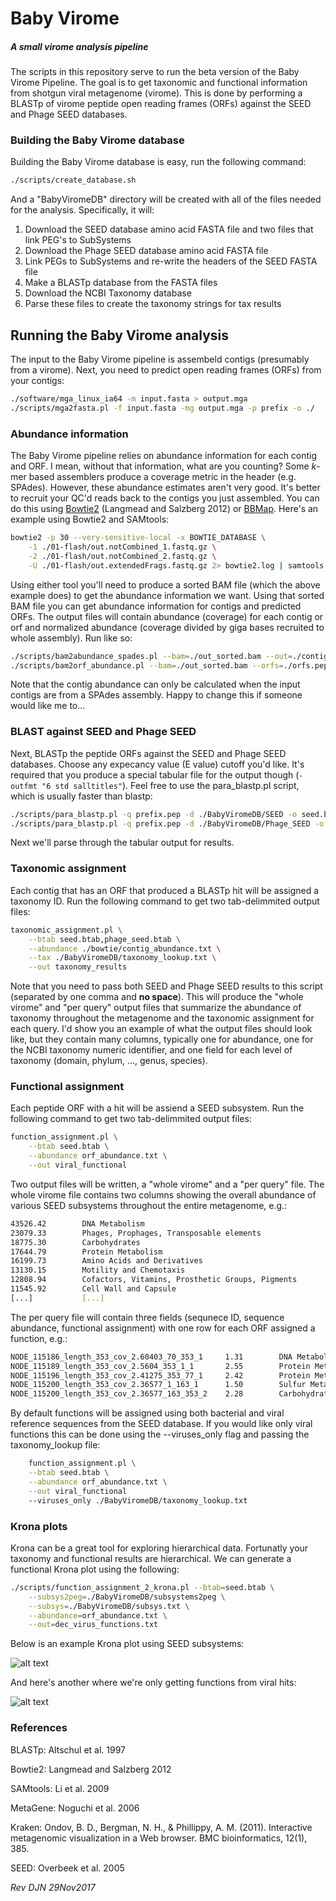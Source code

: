 # Baby Virome

##### A small virome analysis pipeline

The scripts in this repository serve to run the beta version of the Baby Virome Pipeline. The goal is to get taxonomic and functional information from shotgun viral metagenome (virome). This is done by performing a BLASTp of virome peptide open reading frames (ORFs) against the SEED and Phage SEED databases.

### Building the Baby Virome database

Building the Baby Virome database is easy, run the following command:

```bash
./scripts/create_database.sh
```

And a "BabyViromeDB" directory will be created with all of the files needed for the analysis. Specifically, it will:

1. Download the SEED database amino acid FASTA file and two files that link PEG's to SubSystems
2. Download the Phage SEED database amino acid FASTA file
3. Link PEGs to SubSystems and re-write the headers of the SEED FASTA file
4. Make a BLASTp database from the FASTA files
5. Download the NCBI Taxonomy database
6. Parse these files to create the taxonomy strings for tax results

## Running the Baby Virome analysis

The input to the Baby Virome pipeline is assembeld contigs (presumably from a virome). Next, you need to predict open reading frames (ORFs) from your contigs:

```bash
./software/mga_linux_ia64 -m input.fasta > output.mga
./scripts/mga2fasta.pl -f input.fasta -mg output.mga -p prefix -o ./
```

### Abundance information

The Baby Virome pipeline relies on abundance information for each contig and ORF. I mean, without that information, what are you counting? Some *k*-mer based assemblers produce a coverage metric in the header (e.g. SPAdes). However, these abundance estimates aren't very good. It's better to recruit your QC'd reads back to the contigs you just assembled. You can do this using [Bowtie2](http://bowtie-bio.sourceforge.net/bowtie2/index.shtml) (Langmead and Salzberg 2012) or [BBMap](https://sourceforge.net/p/bbmap/wiki/Home/). Here's an example using Bowtie2 and SAMtools:

```bash
bowtie2 -p 30 --very-sensitive-local -x BOWTIE_DATABASE \
	-1 ./01-flash/out.notCombined_1.fastq.gz \
	-2 ./01-flash/out.notCombined_2.fastq.gz \
	-U ./01-flash/out.extendedFrags.fastq.gz 2> bowtie2.log | samtools view -Sb -F 4 - | samtools sort -o out_sorted.bam -
```

Using either tool you'll need to produce a sorted BAM file (which the above example does) to get the abundance information we want. Using that sorted BAM file you can get abundance information for contigs and predicted ORFs. The output files will contain abundance (coverage) for each contig or orf and normalized abundance (coverage divided by giga bases recruited to whole assembly). Run like so:

```bash
./scripts/bam2abundance_spades.pl --bam=./out_sorted.bam --out=./contig_abundance.txt
./scripts/bam2orf_abundance.pl --bam=./out_sorted.bam --orfs=./orfs.pep --out=./orf_abundance.txt
```

Note that the contig abundance can only be calculated when the input contigs are from a SPAdes assembly. Happy to change this if someone would like me to...

### BLAST against SEED and Phage SEED

Next, BLASTp the peptide ORFs against the SEED and Phage SEED databases. Choose any expecancy value (E value) cutoff you'd like. It's required that you produce a special tabular file for the output though (`-outfmt "6 std salltitles"`). Feel free to use the para_blastp.pl script, which is usually faster than blastp:

```bash
./scripts/para_blastp.pl -q prefix.pep -d ./BabyViromeDB/SEED -o seed.btab --outfmt='"6 std salltitles"' -e 1e-3 -t 30
./scripts/para_blastp.pl -q prefix.pep -d ./BabyViromeDB/Phage_SEED -o phage_seed.btab --outfmt='"6 std salltitles"' -e 1e-3 -t 30
```

Next we'll parse through the tabular output for results.

### Taxonomic assignment

Each contig that has an ORF that produced a BLASTp hit will be assigned a taxonomy ID. Run the following command to get two tab-delimmited output files:

```bash
taxonomic_assignment.pl \
	--btab seed.btab,phage_seed.btab \
	--abundance ./bowtie/contig_abundance.txt \
	--tax ./BabyViromeDB/taxonomy_lookup.txt \
	--out taxonomy_results
```

Note that you need to pass both SEED and Phage SEED results to this script (separated by one comma and **no space**). This will produce the "whole virome" and "per query" output files that summarize the abundance of taxonomy throughout the metagenome and the taxonomic assignment for each query. I'd show you an example of what the output files should look like, but they contain many columns, typically one for abundance, one for the NCBI taxonomy numeric identifier, and one field for each level of taxonomy (domain, phylum, ..., genus, species).

### Functional assignment

Each peptide ORF with a hit will be assiend a SEED subsystem. Run the following command to get two tab-delimmited output files:

```bash
function_assignment.pl \
	--btab seed.btab \
	--abundance orf_abundance.txt \
	--out viral_functional
```

Two output files will be written, a "whole virome" and a "per query" file. The whole virome file contains two columns showing the overall abundance of various SEED subsystems throughout the entire metagenome, e.g.:

```bash
43526.42        DNA Metabolism
23079.33        Phages, Prophages, Transposable elements
18775.30        Carbohydrates
17644.79        Protein Metabolism
16199.73        Amino Acids and Derivatives
13130.15        Motility and Chemotaxis
12808.94        Cofactors, Vitamins, Prosthetic Groups, Pigments
11545.92        Cell Wall and Capsule
[...]           [...]
```

The per query file will contain three fields (sequnece ID, sequence abundance, functional assignment) with one row for each ORF assigned a function, e.g.:

```bash
NODE_115186_length_353_cov_2.60403_70_353_1     1.31        DNA Metabolism
NODE_115189_length_353_cov_2.5604_353_1_1       2.55        Protein Metabolism
NODE_115196_length_353_cov_2.41275_353_77_1     2.42        Protein Metabolism
NODE_115200_length_353_cov_2.36577_1_163_1      1.50        Sulfur Metabolism
NODE_115200_length_353_cov_2.36577_163_353_2    2.28        Carbohydrates
```

By default functions will be assigned using both bacterial and viral reference sequences from the SEED database. If you would like only viral functions this can be done using the --viruses_only flag and passing the taxonomy_lookup file:

```bash
	function_assignment.pl \
	--btab seed.btab \
    --abundance orf_abundance.txt \
    --out viral_functional
	--viruses_only ./BabyViromeDB/taxonomy_lookup.txt
```

### Krona plots

Krona can be a great tool for exploring hierarchical data. Fortunatly your taxonomy and functional results are hierarchical. We can generate a functional Krona plot using the following:

```bash
./scripts/function_assignment_2_krona.pl --btab=seed.btab \
	--subsys2peg=./BabyViromeDB/subsystems2peg \
	--subsys=./BabyViromeDB/subsys.txt \
	--abundance=orf_abundance.txt \
	--out=dec_virus_functions.txt
```

Below is an example Krona plot using SEED subsystems:

![alt text](https://github.com/dnasko/baby_virome/blob/master/images/example_1.jpg)

And here's another where we're only getting functions from viral hits:

![alt text](https://github.com/dnasko/baby_virome/blob/master/images/example_2.jpg)

### References

BLASTp: Altschul et al. 1997

Bowtie2: Langmead and Salzberg 2012

SAMtools: Li et al. 2009

MetaGene: Noguchi et al. 2006

Kraken: Ondov, B. D., Bergman, N. H., & Phillippy, A. M. (2011). Interactive metagenomic visualization in a Web browser. BMC bioinformatics, 12(1), 385.

SEED: Overbeek et al. 2005

*Rev DJN 29Nov2017*
